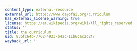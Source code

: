 ```yaml
---
content_type: external-resource
external_url: https://www.dayofai.org/curriculum
has_external_license_warning: true
license: https://en.wikipedia.org/wiki/All_rights_reserved
status: ''
title: the curriculum
uid: 835fc64b-7762-4933-b42c-11b6cac2c247
wayback_url: ''
---
```

